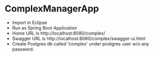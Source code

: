 # ComplexManagerApp
- Import in Eclipse
- Run as Spring Boot Application
- Home URL is http://localhost:8080/complex/
- Swagger URL is http://localhost:8080/complex/swagger-ui.html
- Create Postgres db called 'complex' under postgres user w/o any password.
